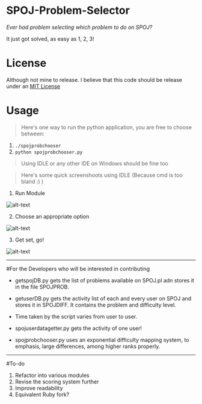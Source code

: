SPOJ-Problem-Selector
======
_Ever had problem selecting which problem to do on SPOJ?_

It just got solved, as easy as 1, 2, 3!

License
=====
Although not mine to release. I believe that this code should be release under an [MIT License](http://opensource.org/licenses/MIT)

Usage
======
>Here's one way to run the python application, you are free to choose between:

1. ` ./spojprobchooser `
2. ` python spojprobchooser.py `


>Using IDLE or any other IDE on Windows should be fine too

>Here's some quick screenshoots using IDLE (Because cmd is too bland :) )

1. Run Module

![alt-text][img1]

2. Choose an appropriate option

![alt-text][img2]

3. Get set, go!

![alt-text][img3]

[img1]: http://i.imgur.com/0idMuY6.png "Input username"
[img2]: http://i.imgur.com/Y42445i.png "Choose an appropriate option"
[img3]: http://i.imgur.com/oGkV5sl.png "Get set, go!"

***
#For the Developers who will be interested in contributing

+ getspojDB.py gets the list of problems available on SPOJ.pl adn stores it in the file SPOJPROB.

+ getuserDB.py gets the activity list of each and every user on SPOJ and stores it in SPOJDIFF. It contains the problem and difficulty level.

+ Time taken by the script varies from user to user.

+ spojuserdatagetter.py gets the activity of one user!

+ spojprobchooser.py uses an exponential difficulty mapping system, to emphasis, large differences, among higher ranks properly.

***

#To-do

1. Refactor into various modules
2. Revise the scoring system further
3. Improve readability
4. Equivalent Ruby fork?